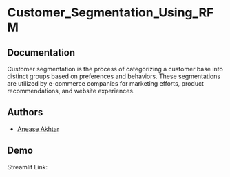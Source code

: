 # Customer_Segmentation_Using_RFM


## Documentation

Customer segmentation is the process of categorizing a customer base into distinct groups based on preferences and behaviors. These segmentations are utilized by e-commerce companies for marketing efforts, product recommendations, and website experiences.


## Authors

- [Anease Akhtar]()


## Demo

Streamlit Link:

